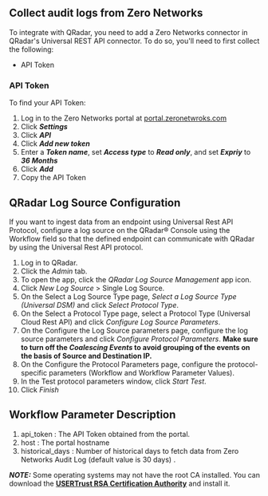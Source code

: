## Collect audit logs from Zero Networks

To integrate with QRadar, you need to add a Zero Networks connector in QRadar's Universal REST API connector. To do so, you'll need to first collect the following:
* API Token


### API Token
To find your API Token:
1. Log in to the Zero Networks portal at [portal.zeronetwroks.com](https://portal.zeronetworks.com)
2. Click ***Settings***
3. Click ***API***
4. Click ***Add new token***
5. Enter a ***Token name***, set ***Access type*** to ***Read only***, and set ***Expriy*** to ***36 Months***
5. Click ***Add***
6. Copy the API Token

## QRadar Log Source Configuration

If you want to ingest data from an endpoint using Universal Rest API Protocol, configure a log source on the QRadar® Console using the Workflow field so that the defined endpoint can communicate with QRadar by using the Universal Rest API protocol.

1. Log in to QRadar.
2. Click the _Admin_ tab.
3. To open the app, click the _QRadar Log Source Management_ app icon.
4. Click _New Log Source_ > Single Log Source.
5. On the Select a Log Source Type page, _Select a Log Source Type (Universal DSM)_ and click _Select Protocol Type_.
6. On the Select a Protocol Type page, select a Protocol Type (Universal Cloud Rest API) and click _Configure Log Source Parameters_.
7. On the Configure the Log Source parameters page, configure the log source parameters and click _Configure Protocol
Parameters_.
**Make sure to turn off the _Coalescing Events_ to avoid grouping of the events on the basis of Source and Destination IP.**
8. On the Configure the Protocol Parameters page, configure the protocol-specific parameters (Workflow and Workflow
Parameter Values). 
9. In the Test protocol parameters window, click _Start Test_.
10. Click _Finish_


## Workflow Parameter Description
1. api_token : The API Token obtained from the portal.
2. host : The portal hostname
3. historical_days : Number of historical days to fetch data from Zero Networks Audit Log (default value is 30 days) .

***NOTE:*** Some operating systems may not have the root CA installed.  You can download the **[USERTrust RSA Certification Authority](https://ssl-tools.net/subjects/cd30d24c343a82ab1f0570158ad7a107762992e9)** and install it.

